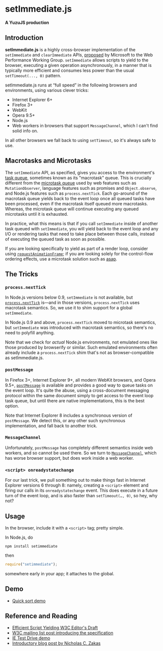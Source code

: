 # setImmediate.js
**A YuzuJS production**

## Introduction

**setImmediate.js** is a highly cross-browser implementation of the `setImmediate` and `clearImmediate` APIs, [proposed][spec] by Microsoft to the Web Performance Working Group. `setImmediate` allows scripts to yield to the browser, executing a given operation asynchronously, in a manner that is typically more efficient and consumes less power than the usual `setTimeout(..., 0)` pattern.

setImmediate.js runs at “full speed” in the following browsers and environments, using various clever tricks:

 * Internet Explorer 6+
 * Firefox 3+
 * WebKit
 * Opera 9.5+
 * Node.js
 * Web workers in browsers that support `MessageChannel`, which I can't find solid info on.

In all other browsers we fall back to using `setTimeout`, so it's always safe to use.

## Macrotasks and Microtasks

The `setImmediate` API, as specified, gives you access to the environment's [task queue][], sometimes known as its "macrotask" queue. This is crucially different from the [microtask queue][] used by web features such as `MutationObserver`, language features such as promises and `Object.observe`, and Node.js features such as `process.nextTick`. Each go-around of the macrotask queue yields back to the event loop once all queued tasks have been processed, even if the macrotask itself queued more macrotasks. Whereas, the microtask queue will continue executing any queued microtasks until it is exhausted.

In practice, what this means is that if you call `setImmediate` inside of another task queued with `setImmediate`, you will yield back to the event loop and any I/O or rendering tasks that need to take place between those calls, instead of executing the queued task as soon as possible.

If you are looking specifically to yield as part of a render loop, consider using [`requestAnimationFrame`][raf]; if you are looking solely for the control-flow ordering effects, use a microtask solution such as [asap][].

## The Tricks

### `process.nextTick`

In Node.js versions below 0.9, `setImmediate` is not available, but [`process.nextTick`][nextTick] is—and in those versions, `process.nextTick` uses macrotask semantics. So, we use it to shim support for a global `setImmediate`.

In Node.js 0.9 and above, `process.nextTick` moved to microtask semantics, but `setImmediate` was introduced with macrotask semantics, so there's no need to polyfill anything.

Note that we check for *actual* Node.js environments, not emulated ones like those produced by browserify or similar. Such emulated environments often already include a `process.nextTick` shim that's not as browser-compatible as setImmediate.js.

### `postMessage`

In Firefox 3+, Internet Explorer 9+, all modern WebKit browsers, and Opera 9.5+, [`postMessage`][postMessage] is available and provides a good way to queue tasks on the event loop. It's quite the abuse, using a cross-document messaging protocol within the same document simply to get access to the event loop task queue, but until there are native implementations, this is the best option.

Note that Internet Explorer 8 includes a synchronous version of `postMessage`. We detect this, or any other such synchronous implementation, and fall back to another trick.

### `MessageChannel`

Unfortunately, `postMessage` has completely different semantics inside web workers, and so cannot be used there. So we turn to [`MessageChannel`][MessageChannel], which has worse browser support, but does work inside a web worker.

### `<script> onreadystatechange`

For our last trick, we pull something out to make things fast in Internet Explorer versions 6 through 8: namely, creating a `<script>` element and firing our calls in its `onreadystatechange` event. This does execute in a future turn of the event loop, and is also faster than `setTimeout(…, 0)`, so hey, why not?

## Usage

In the browser, include it with a `<script>` tag; pretty simple.

In Node.js, do

```
npm install setimmediate
```

then

```js
require("setimmediate");
```

somewhere early in your app; it attaches to the global.

## Demo

* [Quick sort demo][cross-browser-demo]

## Reference and Reading

 * [Efficient Script Yielding W3C Editor's Draft][spec]
 * [W3C mailing list post introducing the specification][list-post]
 * [IE Test Drive demo][ie-demo]
 * [Introductory blog post by Nicholas C. Zakas][ncz]


[spec]: https://dvcs.w3.org/hg/webperf/raw-file/tip/specs/setImmediate/Overview.html
[task queue]: http://www.whatwg.org/specs/web-apps/current-work/multipage/webappapis.html#task-queue
[microtask queue]: http://www.whatwg.org/specs/web-apps/current-work/multipage/webappapis.html#perform-a-microtask-checkpoint
[raf]: www.w3.org/TR/animation-timing/
[asap]: https://github.com/kriskowal/asap
[list-post]: http://lists.w3.org/Archives/Public/public-web-perf/2011Jun/0100.html
[ie-demo]: http://ie.microsoft.com/testdrive/Performance/setImmediateSorting/Default.html
[ncz]: http://www.nczonline.net/blog/2011/09/19/script-yielding-with-setimmediate/
[nextTick]: http://nodejs.org/docs/v0.8.16/api/process.html#process_process_nexttick_callback
[postMessage]: http://www.whatwg.org/specs/web-apps/current-work/multipage/web-messaging.html#posting-messages
[MessageChannel]: http://www.whatwg.org/specs/web-apps/current-work/multipage/web-messaging.html#channel-messaging
[cross-browser-demo]: http://jphpsf.github.com/setImmediate-shim-demo
